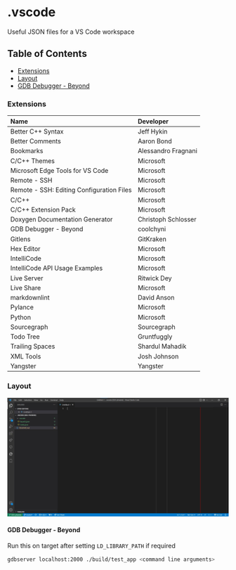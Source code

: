 # .vscode

Useful JSON files for a VS Code workspace

## Table of Contents

* [Extensions](#extensions)
* [Layout](#layout)
* [GDB Debugger - Beyond](#gdb-debugger---beyond)

### Extensions

| Name | Developer |
|:-|:-|
| Better C++ Syntax | Jeff Hykin |
| Better Comments | Aaron Bond |
| Bookmarks | Alessandro Fragnani |
| C/C++ Themes | Microsoft |
| Microsoft Edge Tools for VS Code | Microsoft |
| Remote - SSH | Microsoft |
| Remote - SSH: Editing Configuration Files | Microsoft |
| C/C++ | Microsoft |
| C/C++ Extension Pack | Microsoft |
| Doxygen Documentation Generator | Christoph Schlosser |
| GDB Debugger - Beyond | coolchyni |
| Gitlens | GitKraken |
| Hex Editor | Microsoft |
| IntelliCode | Microsoft |
| IntelliCode API Usage Examples | Microsoft |
| Live Server | Ritwick Dey |
| Live Share | Microsoft |
| markdownlint | David Anson |
| Pylance | Microsoft |
| Python | Microsoft |
| Sourcegraph | Sourcegraph |
| Todo Tree | Gruntfuggly |
| Trailing Spaces | Shardul Mahadik |
| XML Tools | Josh Johnson |
| Yangster | Yangster |

### Layout

![Workspace Layout](images/layout.jpg)

#### GDB Debugger - Beyond

Run this on target after setting `LD_LIBRARY_PATH` if required

```bash
gdbserver localhost:2000 ./build/test_app <command line arguments>
```
